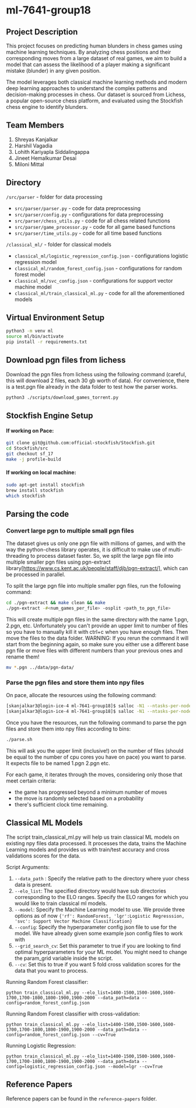 # ml-7641-group18

## Project Description
This project focuses on predicting human blunders in chess games using machine learning techniques. By analyzing chess positions and their corresponding moves from a large dataset of real games, we aim to build a model that can assess the likelihood of a player making a significant mistake (blunder) in any given position.

The model leverages both classical machine learning methods and modern deep learning approaches to understand the complex patterns and decision-making processes in chess. Our dataset is sourced from Lichess, a popular open-source chess platform, and evaluated using the Stockfish chess engine to identify blunders.

## Team Members
1. Shreyas Kanjalkar
2. Harshil Vagadia
3. Lohith Kariyapla Siddalingappa
4. Jineet Hemalkumar Desai
5. Miloni Mittal

## Directory
`/src/parser` - folder for data processing
- `src/parser/parser.py` - code for data preprocessing
- `src/parser/config.py` - configurations for data preprocessing
- `src/parser/chess_utils.py` - code for all chess related functions
- `src/parser/game_processor.py` - code for all game based functions
- `src/parser/time_utils.py` - code for all time based functions

`/classical_ml/` - folder for classical models
- `classical_ml/logistic_regression_config.json` - configurations logistic regression model
- `classical_ml/random_forest_config.json` - configurations for random forest model
- `classical_ml/svc_config.json` - configurations for support vector machine model
- `classical_ml/train_classical_ml.py` - code for all the aforementioned models


## Virtual Environment Setup
```bash
python3 -m venv ml
source ml/bin/activate
pip install -r requirements.txt
```

## Download pgn files from lichess
Download the pgn files from lichess using the following command (careful, this will download 2 files, each 30 gb worth of data).
For convenience, there is a test.pgn file already in the data folder to test how the parser works.

```bash
python3 ./scripts/download_games_torrent.py
```

## Stockfish Engine Setup

#### If working on Pace:

```bash
git clone git@github.com:official-stockfish/Stockfish.git
cd Stockfish/src
git checkout sf_17
make -j profile-build
```

#### If working on local machine:

```bash
sudo apt-get install stockfish
brew install stockfish
which stockfish
```

## Parsing the code

### Convert large pgn to multiple small pgn files

The dataset gives us only one pgn file with millions of games, and with the way the python-chess library operates, it is difficult to make use of multi-threading to process dataset faster.
So, we split the large pgn file into multiple smaller pgn files using pgn-extract library[https://www.cs.kent.ac.uk/people/staff/djb/pgn-extract/], which can be processed in parallel.

To split the large pgn file into multiple smaller pgn files, run the following command:
```bash
cd ./pgn-extract && make clean && make
./pgn-extract -#<num_games_per_file> -osplit <path_to_pgn_file>
```
This will create multiple pgn files in the same directory with the name 1.pgn, 2.pgn, etc. Unfortunately you can't provide an upper limit to number of files so you have to manually kill it with ctrl+c when you have enough files.
Then move the files to the data folder. WARNING: If you rerun the command it will start from the beginning again, so make sure you either use a different base pgn file or move files with different numbers than your previous ones and rename them!

```bash
mv *.pgn ../data/pgn-data/
```

### Parse the pgn files and store them into npy files

On pace, allocate the resources using the following command:
```bash
[skanjalkar3@login-ice-4 ml-7641-group18]$ salloc -N1 --ntasks-per-node=<number_of_cpu_nodes> --time=<hh:mm:ss>
[skanjalkar3@login-ice-4 ml-7641-group18]$ salloc -N1 --ntasks-per-node=32 --time=13:00:00
```

Once you have the resources, run the following command to parse the pgn files and store them into npy files according to bins:
```bash
./parse.sh
```

This will ask you the upper limit (inclusive!) on the number of files (should be equal to the number of cpu cores you have on pace) you want to parse. It expects file to be named 1.pgn 2.pgn etc.

For each game, it iterates through the moves, considering only those that meet certain criteria:
- the game has progressed beyond a minimum number of moves
- the move is randomly selected based on a probability
- there's sufficient clock time remaining.

## Classical ML Models

The script train_classical_ml.py will help us train classical ML models on existing npy files data processed. It processes the data, trains the Machine Learning models and provides us with train/test accuracy and cross validations scores for the data.

Script Arguments:
1. ```--data_path``` : Specify the relative path to the directory where yuor chess data is present.
2. ```--elo_list```: The specified directory would have sub directories corresponding to the ELO ranges. Specify the ELO ranges for which you would like to train classical ml models.
3. ```--model```: Specify the Machine Learning model to use. We provide three options as of now ```{'rf': RandomForest, 'lgr':Logistic Regresssion, 'svc': Support Vector Machine Classification}```
4. ```--config```: Specify the hyperparameter config json file to use for the model. We have already given some example json config files to work with
5. ```--grid_search_cv```: Set this parameter to true if you are looking to find optimal hyperparameters for your ML model. You might need to change the param_grid variable inside the script.
6. ```--cv```: Set this to true if you want 5 fold cross validation scores for the data that you want to process.

Running Random Forest classifier:
```
python train_classical_ml.py --elo_list=1400-1500,1500-1600,1600-1700,1700-1800,1800-1900,1900-2000 --data_path=data --config=random_forest_config.json
```
Running Random Forest classifier with cross-validation:
```
python train_classical_ml.py --elo_list=1400-1500,1500-1600,1600-1700,1700-1800,1800-1900,1900-2000 --data_path=data --config=random_forest_config.json --cv=True
```
Running Logistic Regression:
```
python train_classical_ml.py --elo_list=1400-1500,1500-1600,1600-1700,1700-1800,1800-1900,1900-2000 --data_path=data --config=logistic_regression_config.json --model=lgr --cv=True
```

## Reference Papers

Reference papers can be found in the `reference-papers` folder.
